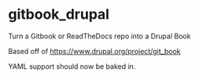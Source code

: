 # gitbook_drupal
Turn a Gitbook or ReadTheDocs repo into a Drupal Book

Based off of https://www.drupal.org/project/git_book

YAML support should now be baked in.
